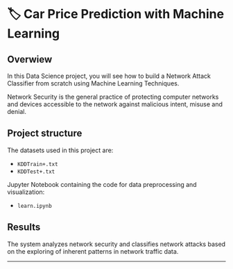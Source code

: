 # 🏷️ Car Price Prediction with Machine Learning

## Overwiew

In this Data Science project, you will see how to build a Network Attack Classifier from scratch using Machine Learning Techniques.

Network Security is the general practice of protecting computer networks and devices accessible to the network against malicious intent, misuse and denial. 

## Project structure
The datasets used in this project are:
- `KDDTrain+.txt`
- `KDDTest+.txt`

Jupyter Notebook containing the code for data preprocessing and visualization:

- `learn.ipynb`

## Results

The system analyzes network security and classifies network attacks based on the exploring of inherent patterns in network traffic data.
____________________________________________________________________
